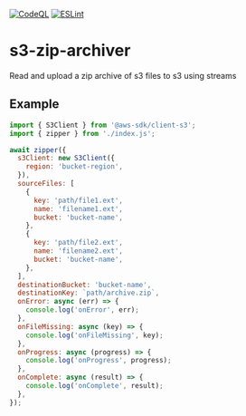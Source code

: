
[![CodeQL](https://github.com/rawpixel-vincent/s3-zip-archiver/actions/workflows/github-code-scanning/codeql/badge.svg)](https://github.com/rawpixel-vincent/s3-zip-archiver/actions/workflows/github-code-scanning/codeql)
[![ESLint](https://github.com/rawpixel-vincent/s3-zip-archiver/actions/workflows/eslint.yml/badge.svg)](https://github.com/rawpixel-vincent/s3-zip-archiver/actions/workflows/eslint.yml)

# s3-zip-archiver

Read and upload a zip archive of s3 files to s3 using streams

## Example

```javascript
import { S3Client } from '@aws-sdk/client-s3';
import { zipper } from './index.js';

await zipper({
  s3Client: new S3Client({
    region: 'bucket-region',
  }),
  sourceFiles: [
    {
      key: 'path/file1.ext',
      name: 'filename1.ext',
      bucket: 'bucket-name',
    },
    {
      key: 'path/file2.ext',
      name: 'filename2.ext',
      bucket: 'bucket-name',
    },
  ],
  destinationBucket: 'bucket-name',
  destinationKey: `path/archive.zip`,
  onError: async (err) => {
    console.log('onError', err);
  },
  onFileMissing: async (key) => {
    console.log('onFileMissing', key);
  },
  onProgress: async (progress) => {
    console.log('onProgress', progress);
  },
  onComplete: async (result) => {
    console.log('onComplete', result);
  },
});
```
